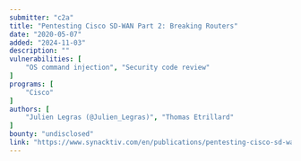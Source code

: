 ```yaml
---
submitter: "c2a"
title: "Pentesting Cisco SD-WAN Part 2: Breaking Routers"
date: "2020-05-07"
added: "2024-11-03"
description: ""
vulnerabilities: [
    "OS command injection", "Security code review"
]
programs: [
    "Cisco"
]
authors: [
    "Julien Legras (@Julien_Legras)", "Thomas Etrillard"
]
bounty: "undisclosed"
link: "https://www.synacktiv.com/en/publications/pentesting-cisco-sd-wan-part-2-breaking-routers.html"
---
```




